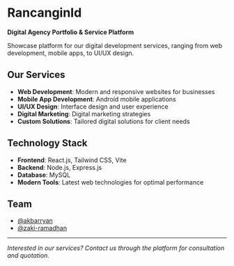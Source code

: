 # RancanginId

**Digital Agency Portfolio & Service Platform**

Showcase platform for our digital development services, ranging from web development, mobile apps, to UI/UX design.

## Our Services

- **Web Development**: Modern and responsive websites for businesses
- **Mobile App Development**: Android mobile applications
- **UI/UX Design**: Interface design and user experience
- **Digital Marketing**: Digital marketing strategies
- **Custom Solutions**: Tailored digital solutions for client needs

## Technology Stack

- **Frontend**: React.js, Tailwind CSS, Vite
- **Backend**: Node.js, Express.js
- **Database**: MySQL
- **Modern Tools**: Latest web technologies for optimal performance

## Team

- [@akbarryan](https://github.com/akbarryan)
- [@zaki-ramadhan](https://github.com/zaki-ramadhan)

---

_Interested in our services? Contact us through the platform for consultation and quotation._
